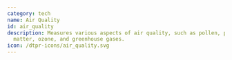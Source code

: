 ```yaml
---
category: tech
name: Air Quality
id: air_quality
description: Measures various aspects of air quality, such as pollen, particulate
  matter, ozone, and greenhouse gases.
icon: /dtpr-icons/air_quality.svg
---
```

